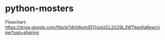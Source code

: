# python-mosters
Flowchart: https://drive.google.com/file/d/14nVAomSFOjzgUCL2G29L3WTkesIlg6ew/view?usp=sharing
